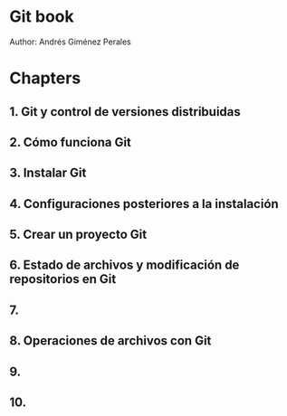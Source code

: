 # Git book
Author: Andrés Giménez Perales

# Chapters

## 1. Git y control de versiones distribuidas

## 2. Cómo funciona Git

## 3. Instalar Git

## 4. Configuraciones posteriores a la instalación

## 5. Crear un proyecto Git

## 6. Estado de archivos y modificación de repositorios en Git

## 7. 

## 8. Operaciones de archivos con Git 

## 9. 

## 10. 